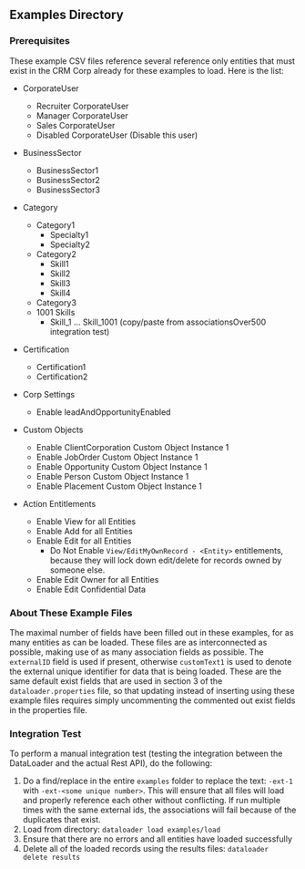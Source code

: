 ## Examples Directory



### Prerequisites

These example CSV files reference several reference only entities that must exist in the CRM Corp already for these examples to load. Here is the list:

* CorporateUser
    * Recruiter CorporateUser
    * Manager CorporateUser
    * Sales CorporateUser
    * Disabled CorporateUser (Disable this user)

* BusinessSector
    * BusinessSector1
    * BusinessSector2
    * BusinessSector3

* Category
    * Category1
        * Specialty1
        * Specialty2
    * Category2
        * Skill1
        * Skill2
        * Skill3
        * Skill4
    * Category3
    * 1001 Skills
        * Skill_1 ... Skill_1001 (copy/paste from associationsOver500 integration test)

* Certification
    * Certification1
    * Certification2

* Corp Settings
    * Enable leadAndOpportunityEnabled
    
* Custom Objects
    * Enable ClientCorporation Custom Object Instance 1
    * Enable JobOrder Custom Object Instance 1
    * Enable Opportunity Custom Object Instance 1
    * Enable Person Custom Object Instance 1
    * Enable Placement Custom Object Instance 1
    
* Action Entitlements
    * Enable View for all Entities
    * Enable Add for all Entities
    * Enable Edit for all Entities
        * Do Not Enable `View/EditMyOwnRecord - <Entity>` entitlements, because they will lock down edit/delete for records owned by someone else.
    * Enable Edit Owner for all Entities
    * Enable Edit Confidential Data

### About These Example Files

The maximal number of fields have been filled out in these examples, for as many entities as can be loaded. These files are as interconnected as possible, making use of as many association fields as possible. The `externalID` field is used if present, otherwise `customText1` is used to denote the external unique identifier for data that is being loaded. These are the same default exist fields that are used in section 3 of the `dataloader.properties` file, so that updating instead of inserting using these example files requires simply uncommenting the commented out exist fields in the properties file.  

### Integration Test 

To perform a manual integration test (testing the integration between the DataLoader and the actual Rest API), do the following:

 1. Do a find/replace in the entire `examples` folder to replace the text: `-ext-1` with `-ext-<some unique number>`. This will ensure that all files will load and properly reference each other without conflicting. If run multiple times with the same external ids, the associations will fail because of the duplicates that exist.
 2. Load from directory: `dataloader load examples/load`
 3. Ensure that there are no errors and all entities have loaded successfully
 4. Delete all of the loaded records using the results files: `dataloader delete results`
